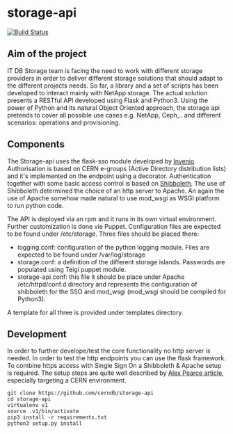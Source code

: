 # storage-api

[![Build Status](https://travis-ci.org/cerndb/storage-api.svg?branch=master)](https://travis-ci.org/cerndb/storage-api)

## Aim of the project

IT DB Storage team is facing the need to work with different storage providers in order to deliver different storage solutions that should adapt to the different projects needs. So far, a library and a set of scripts has been developed to interact mainly with NetApp storage. 
The actual solution presents a RESTful API developed using Flask and Python3. Using the power of Python and its natural Object Oriented approach, the storage api pretends to cover all possible use cases e.g. NetApp, Ceph,.. and different scenarios: operations and provisioning. 

## Components

The Storage-api uses the flask-sso module developed by [Invenio](https://github.com/inveniosoftware/flask-sso). Authorisation is based on CERN e-groups (Active Directory distribution lists) and it's implemented on the endpoint using a decorator. Authentication together with some basic access control is based on [Shibboleth](https://shibboleth.net/). The use of Shibboleth determined  the choice of an http server to Apache. An again the use of Apache somehow made natural to use mod_wsgi as WSGI platform to run python code.   

The API is deployed via an rpm and it runs in its own virtual environment. Further customization is done vie Puppet. 
Configuration files are expected to be found under /etc/storage. Three files should be placed there:

* logging.conf: configuration of the python logging module. Files are expected to be found under /var/log/storage
* storage.conf: a definition of the different storage islands. Passwords are populated using Teigi puppet module. 
* storage-api.conf: this file it should be place under Apache /etc/httpd/conf.d directory and represents the configuration of shibboleth for the SSO and mod_wsgi (mod_wsgi should be compiled for Python3).

A template for all three is provided under templates directory.

## Development

In order to further develope/test the core functionality no http server is needed. In order to test the http endpoints you can use the flask framework. To combine https access with Single Sign On a Shibboleth & Apache setup is required. The setup steps are quite well described by [Alex Pearce article](https://alexpearce.me/2014/10/setting-up-flask-with-apache-and-shibboleth/), especially targeting a CERN environment. 

```
git clone https://github.com/cerndb/storage-api
cd storage-api
virtualenv v1
source .v1/bin/activate
pip3 install -r requirements.txt
python3 setup.py install
``` 
